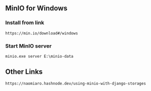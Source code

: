 ## MinIO for Windows

### Install from link
`https://min.io/download#/windows`

### Start MinIO server
`minio.exe server E:\minio-data`

## Other Links
`https://naomiaro.hashnode.dev/using-minio-with-django-storages`
